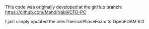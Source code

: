 This code was originally developed at the gitHub branch: https://github.com/MahdiNabil/CFD-PC

I just simply updated the interThermalPhaseFoam to OpenFOAM 6.0
